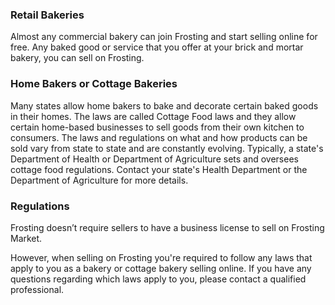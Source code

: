 ### Retail Bakeries

Almost any commercial bakery can join Frosting and start selling online for free.  Any baked good or service that you offer at your brick and mortar bakery, you can sell on Frosting.

### Home Bakers or Cottage Bakeries  

Many states allow home bakers to bake and decorate certain baked goods in their homes.  The laws are called Cottage Food laws and they allow certain home-based businesses to sell goods from their own kitchen to consumers.  The laws and regulations on what and how products can be sold vary from state to state and are constantly evolving.  Typically, a state's Department of Health or Department of Agriculture sets and oversees cottage food regulations.  Contact your state's Health Department or the Department of Agriculture for more details.

### Regulations

Frosting doesn’t require sellers to have a business license to sell on Frosting Market.

However, when selling on Frosting you're required to follow any laws that apply to you as a bakery or cottage bakery selling online. If you have any questions regarding which laws apply to you, please contact a qualified professional.

